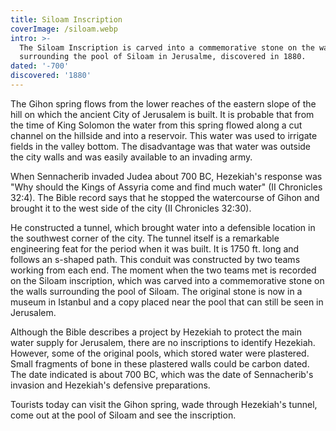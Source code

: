 ```yaml
---
title: Siloam Inscription
coverImage: /siloam.webp
intro: >-
  The Siloam Inscription is carved into a commemorative stone on the walls
  surrounding the pool of Siloam in Jerusalme, discovered in 1880.
dated: '-700'
discovered: '1880'
---
```


The Gihon spring flows from the lower reaches of the eastern slope of the hill on which the ancient City of Jerusalem is built. It is probable that from the time of King Solomon the water from this spring flowed along a cut channel on the hillside and into a reservoir. This water was used to irrigate fields in the valley bottom. The disadvantage was that water was outside the city walls and was easily available to an invading army.

When Sennacherib invaded Judea about 700 BC, Hezekiah's response was "Why should the Kings of Assyria come and find much water" (II Chronicles 32:4). The Bible record says that he stopped the watercourse of Gihon and brought it to the west side of the city (II Chronicles 32:30).

He constructed a tunnel, which brought water into a defensible location in the southwest corner of the city. The tunnel itself is a remarkable engineering feat for the period when it was built. It is 1750 ft. long and follows an s-shaped path. This conduit was constructed by two teams working from each end. The moment when the two teams met is recorded on the Siloam inscription, which was carved into a commemorative stone on the walls surrounding the pool of Siloam. The original stone is now in a museum in Istanbul and a copy placed near the pool that can still be seen in Jerusalem.

Although the Bible describes a project by Hezekiah to protect the main water supply for Jerusalem, there are no inscriptions to identify Hezekiah. However, some of the original pools, which stored water were plastered. Small fragments of bone in these plastered walls could be carbon dated. The date indicated is about 700 BC, which was the date of Sennacherib's invasion and Hezekiah's defensive preparations.

Tourists today can visit the Gihon spring, wade through Hezekiah's tunnel, come out at the pool of Siloam and see the inscription.
